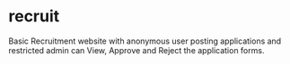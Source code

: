 # recruit
Basic Recruitment  website with anonymous user posting applications and restricted admin can View, Approve and Reject the application forms. 
